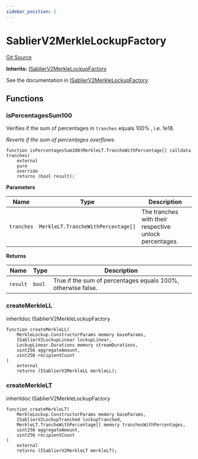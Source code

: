 ```yaml
---
sidebar_position: 2
---
```


# SablierV2MerkleLockupFactory

[Git Source](https://github.com/sablier-labs/v2-periphery/blob/c10978dd4cdb54301b9c2d63c7e0af41da9110f3/src/SablierV2MerkleLockupFactory.sol)

**Inherits:**
[ISablierV2MerkleLockupFactory](/docs/contracts/v2/reference/periphery/interfaces/interface.ISablierV2MerkleLockupFactory.md)

See the documentation in
[ISablierV2MerkleLockupFactory](/docs/contracts/v2/reference/periphery/interfaces/interface.ISablierV2MerkleLockupFactory.md).

## Functions

### isPercentagesSum100

Verifies if the sum of percentages in `tranches` equals 100% , i.e. 1e18.

_Reverts if the sum of percentages overflows._

```solidity
function isPercentagesSum100(MerkleLT.TrancheWithPercentage[] calldata tranches)
    external
    pure
    override
    returns (bool result);
```

**Parameters**

| Name       | Type                               | Description                                            |
| ---------- | ---------------------------------- | ------------------------------------------------------ |
| `tranches` | `MerkleLT.TrancheWithPercentage[]` | The tranches with their respective unlock percentages. |

**Returns**

| Name     | Type   | Description                                                  |
| -------- | ------ | ------------------------------------------------------------ |
| `result` | `bool` | True if the sum of percentages equals 100%, otherwise false. |

### createMerkleLL

inheritdoc ISablierV2MerkleLockupFactory

```solidity
function createMerkleLL(
    MerkleLockup.ConstructorParams memory baseParams,
    ISablierV2LockupLinear lockupLinear,
    LockupLinear.Durations memory streamDurations,
    uint256 aggregateAmount,
    uint256 recipientCount
)
    external
    returns (ISablierV2MerkleLL merkleLL);
```

### createMerkleLT

inheritdoc ISablierV2MerkleLockupFactory

```solidity
function createMerkleLT(
    MerkleLockup.ConstructorParams memory baseParams,
    ISablierV2LockupTranched lockupTranched,
    MerkleLT.TrancheWithPercentage[] memory tranchesWithPercentages,
    uint256 aggregateAmount,
    uint256 recipientCount
)
    external
    returns (ISablierV2MerkleLT merkleLT);
```
